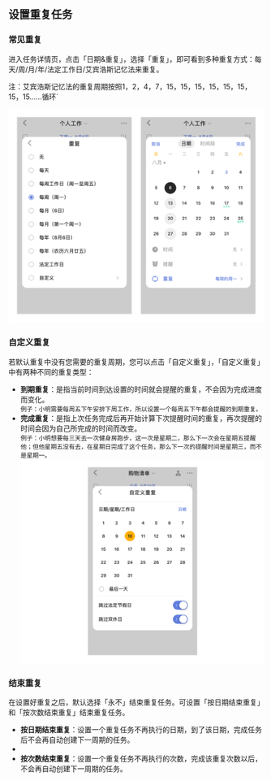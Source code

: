 ## 设置重复任务

### 常见重复

进入任务详情页，点击「日期&重复」，选择「重复」，即可看到多种重复方式：每天/周/月/年/法定工作日/艾宾浩斯记忆法来重复。 

注：艾宾浩斯记忆法的重复周期按照1，2，4，7，15，15，15，15，15，15，15，15……循环`

![iosnormalrepeat](../../images/ios/addtask/commonrepeat.jpg)

### 自定义重复

若默认重复中没有您需要的重复周期，您可以点击「自定义重复」，「自定义重复」中有两种不同的重复类型：

* **到期重复**：是指当前时间到达设置的时间就会提醒的重复，不会因为完成进度而变化。
 <br>`例子：小明需要每周五下午安排下周工作，所以设置一个每周五下午都会提醒的到期重复。`
* **完成重复**：是指上次任务完成后再开始计算下次提醒时间的重复，再次提醒的时间会因为自己所完成的时间而改变。
 <br>`例子：小明想要每三天去一次健身房跑步，这一次是星期二，那么下一次会在星期五提醒他；但他星期五没有去，在星期日完成了这个任务，那么下一次的提醒时间是星期三，而不是星期一。`
![ioscustomrepeat3](../../images/ios/addtask/customrepeat3.jpg)

### 结束重复

在设置好重复之后，默认选择「永不」结束重复任务。可设置「按日期结束重复」和「按次数结束重复」结束重复任务。

* **按日期结束重复**：设置一个重复任务不再执行的日期，到了该日期，完成任务后不会再自动创建下一周期的任务。
* 
* **按次数结束重复**：设置一个重复任务不再执行的次数，完成该重复次数以后，不会再自动创建下一周期的任务。